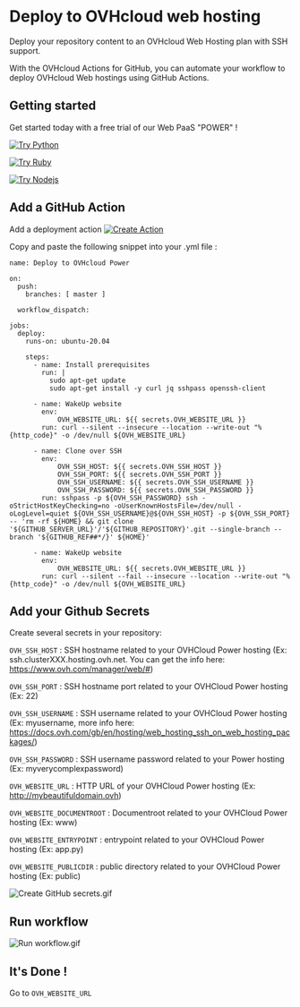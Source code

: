 # Deploy to OVHcloud web hosting

Deploy your repository content to an OVHcloud Web Hosting plan with SSH support.

With the OVHcloud Actions for GitHub, you can automate your workflow to deploy OVHcloud Web hostings using GitHub Actions.

## Getting started

Get started today with a free trial of our Web PaaS "POWER" !

[![Try Python](https://labs.ovh.com/sites/default/files/inline-images/Try%20OVHcloud%20Power%20for%20Python.png)](https://www.ovh.com/ie/order/express/#/express/review?products=~(~(productId~%27powerHosting~planCode~%27powerBeta1~duration~%27P12M~configuration~(~(label~%27language~value~%27python)))))

[![Try Ruby](https://labs.ovh.com/sites/default/files/inline-images/Try%20OVHcloud%20Power%20for%20Ruby.png)](https://www.ovh.com/ie/order/express/#/express/review?products=~(~(productId~%27powerHosting~planCode~%27powerBeta1~duration~%27P12M~configuration~(~(label~%27language~value~%27ruby)))))

[![Try Nodejs](https://labs.ovh.com/sites/default/files/inline-images/Try%20OVHcloud%20Power%20for%20Node.js_.png)](https://www.ovh.com/ie/order/express/#/express/review?products=~(~(productId~%27powerHosting~planCode~%27powerBeta1~duration~%27P12M~configuration~(~(label~%27language~value~%27nodejs)))))


## Add a GitHub Action

Add a deployment action [![Create Action](https://labs.ovh.com/sites/default/files/inline-images/Deploy%20to%20OVHcloud.png)]('${GITHUB_SERVER_URL}'/'${GITHUB_REPOSITORY}'/new/main?filename=.github%2Fworkflows%2Fovhcloud-deploy.yml)

Copy and paste the following snippet into your .yml file :

	name: Deploy to OVHcloud Power

	on:
	  push:
	    branches: [ master ]
	  
	  workflow_dispatch:

	jobs:
	  deploy:    
	    runs-on: ubuntu-20.04

	    steps:
	      - name: Install prerequisites
	        run: |
	          sudo apt-get update
	          sudo apt-get install -y curl jq sshpass openssh-client

	      - name: WakeUp website
	        env:
	            OVH_WEBSITE_URL: ${{ secrets.OVH_WEBSITE_URL }}
	        run: curl --silent --insecure --location --write-out "%{http_code}" -o /dev/null ${OVH_WEBSITE_URL}

	      - name: Clone over SSH
	        env:
	            OVH_SSH_HOST: ${{ secrets.OVH_SSH_HOST }}
	            OVH_SSH_PORT: ${{ secrets.OVH_SSH_PORT }}
	            OVH_SSH_USERNAME: ${{ secrets.OVH_SSH_USERNAME }}
	            OVH_SSH_PASSWORD: ${{ secrets.OVH_SSH_PASSWORD }}
	        run: sshpass -p ${OVH_SSH_PASSWORD} ssh -oStrictHostKeyChecking=no -oUserKnownHostsFile=/dev/null -oLogLevel=quiet ${OVH_SSH_USERNAME}@${OVH_SSH_HOST} -p ${OVH_SSH_PORT} -- 'rm -rf ${HOME} && git clone '${GITHUB_SERVER_URL}'/'${GITHUB_REPOSITORY}'.git --single-branch --branch '${GITHUB_REF##*/}' ${HOME}'

	      - name: WakeUp website
	        env:
	            OVH_WEBSITE_URL: ${{ secrets.OVH_WEBSITE_URL }}
	        run: curl --silent --fail --insecure --location --write-out "%{http_code}" -o /dev/null ${OVH_WEBSITE_URL}



## Add your Github Secrets

Create several secrets in your repository:

```OVH_SSH_HOST``` : SSH hostname related to your OVHCloud Power hosting (Ex: ssh.clusterXXX.hosting.ovh.net. You can get the info here: https://www.ovh.com/manager/web/#)

```OVH_SSH_PORT``` : SSH hostname port related to your OVHCloud Power hosting (Ex: 22)

```OVH_SSH_USERNAME``` : SSH username related to your OVHCloud Power hosting (Ex: myusername, more info here: https://docs.ovh.com/gb/en/hosting/web_hosting_ssh_on_web_hosting_packages/) 

```OVH_SSH_PASSWORD``` : SSH username password related to your Power hosting (Ex: myverycomplexpassword)

```OVH_WEBSITE_URL``` : HTTP URL of your OVHCloud Power hosting (Ex: http://mybeautifuldomain.ovh)

```OVH_WEBSITE_DOCUMENTROOT``` : Documentroot related to your OVHCloud Power hosting (Ex: www)

```OVH_WEBSITE_ENTRYPOINT``` : entrypoint related to your OVHCloud Power hosting (Ex: app.py)

```OVH_WEBSITE_PUBLICDIR``` : public directory related to your OVHCloud Power hosting (Ex: public)

![Create GitHub secrets.gif](img/create_secrets.gif)

## Run workflow
![Run workflow.gif](img/run_workflow.gif)

## It's Done !

Go to ```OVH_WEBSITE_URL``` 